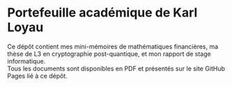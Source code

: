 # Portefeuille académique de Karl Loyau

Ce dépôt contient mes mini-mémoires de mathématiques financières, ma thèse de L3 en cryptographie post-quantique, et mon rapport de stage informatique.  
Tous les documents sont disponibles en PDF et présentés sur le site GitHub Pages lié à ce dépôt.